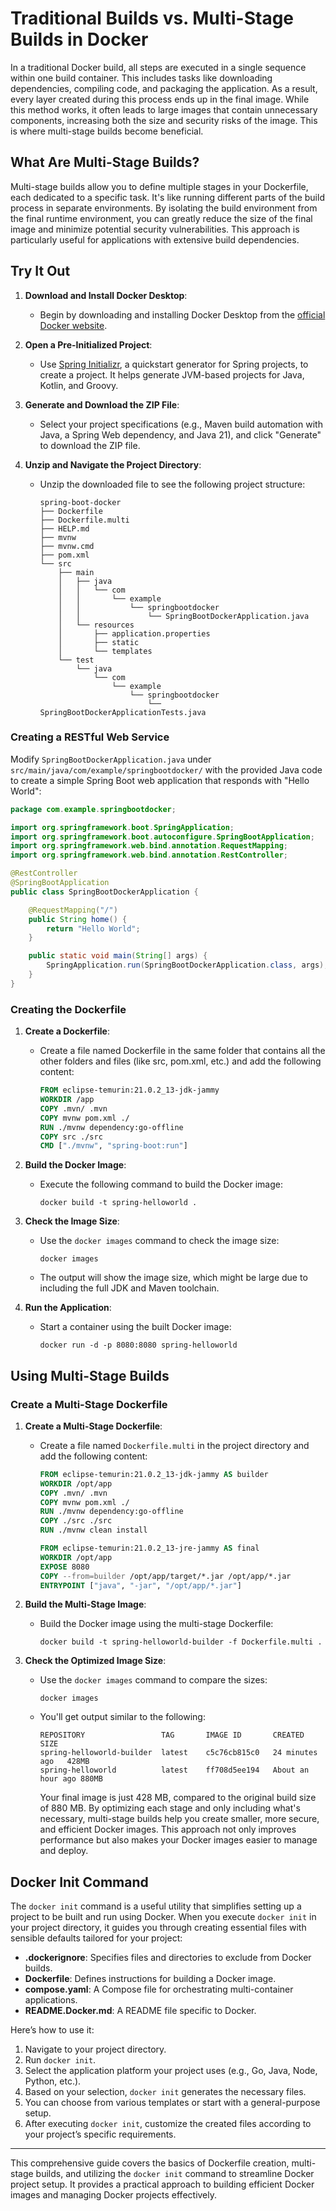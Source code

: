 # Traditional Builds vs. Multi-Stage Builds in Docker

In a traditional Docker build, all steps are executed in a single sequence within one build container. This includes tasks like downloading dependencies, compiling code, and packaging the application. As a result, every layer created during this process ends up in the final image. While this method works, it often leads to large images that contain unnecessary components, increasing both the size and security risks of the image. This is where multi-stage builds become beneficial.

## What Are Multi-Stage Builds?

Multi-stage builds allow you to define multiple stages in your Dockerfile, each dedicated to a specific task. It's like running different parts of the build process in separate environments. By isolating the build environment from the final runtime environment, you can greatly reduce the size of the final image and minimize potential security vulnerabilities. This approach is particularly useful for applications with extensive build dependencies.

## Try It Out

1. **Download and Install Docker Desktop**:
   - Begin by downloading and installing Docker Desktop from the [official Docker website](https://www.docker.com/products/docker-desktop).

2. **Open a Pre-Initialized Project**:
   - Use [Spring Initializr](https://start.spring.io/#!type=maven-project&language=java&platformVersion=3.3.0-M3&packaging=jar&jvmVersion=21&groupId=com.example&artifactId=spring-boot-docker&name=spring-boot-docker&description=Demo%20project%20for%20Spring%20Boot&packageName=com.example.spring-boot-docker&dependencies=web), a quickstart generator for Spring projects, to create a project. It helps generate JVM-based projects for Java, Kotlin, and Groovy.

3. **Generate and Download the ZIP File**:
   - Select your project specifications (e.g., Maven build automation with Java, a Spring Web dependency, and Java 21), and click "Generate" to download the ZIP file.

4. **Unzip and Navigate the Project Directory**:
   - Unzip the downloaded file to see the following project structure:
     ```
     spring-boot-docker
     ├── Dockerfile
     ├── Dockerfile.multi
     ├── HELP.md
     ├── mvnw
     ├── mvnw.cmd
     ├── pom.xml
     └── src
         ├── main
         │   ├── java
         │   │   └── com
         │   │       └── example
         │   │           └── springbootdocker
         │   │               └── SpringBootDockerApplication.java
         │   └── resources
         │       ├── application.properties
         │       ├── static
         │       └── templates
         └── test
             └── java
                 └── com
                     └── example
                         └── springbootdocker
                             └── SpringBootDockerApplicationTests.java
     ```

### Creating a RESTful Web Service

Modify `SpringBootDockerApplication.java` under `src/main/java/com/example/springbootdocker/` with the provided Java code to create a simple Spring Boot web application that responds with "Hello World":

```java
package com.example.springbootdocker;

import org.springframework.boot.SpringApplication;
import org.springframework.boot.autoconfigure.SpringBootApplication;
import org.springframework.web.bind.annotation.RequestMapping;
import org.springframework.web.bind.annotation.RestController;

@RestController
@SpringBootApplication
public class SpringBootDockerApplication {

    @RequestMapping("/")
    public String home() {
        return "Hello World";
    }

    public static void main(String[] args) {
        SpringApplication.run(SpringBootDockerApplication.class, args);
    }
}

```

### Creating the Dockerfile

1. **Create a Dockerfile**:
   - Create a file named Dockerfile in the same folder that contains all the other folders and files (like src, pom.xml, etc.) and add the following content:
     ```dockerfile
     FROM eclipse-temurin:21.0.2_13-jdk-jammy
     WORKDIR /app
     COPY .mvn/ .mvn
     COPY mvnw pom.xml ./
     RUN ./mvnw dependency:go-offline
     COPY src ./src
     CMD ["./mvnw", "spring-boot:run"]
     ```

2. **Build the Docker Image**:
   - Execute the following command to build the Docker image:
     ```
     docker build -t spring-helloworld .
     ```

3. **Check the Image Size**:
   - Use the `docker images` command to check the image size:
     ```
     docker images
     ```
   - The output will show the image size, which might be large due to including the full JDK and Maven toolchain.

4. **Run the Application**:
   - Start a container using the built Docker image:
     ```
     docker run -d -p 8080:8080 spring-helloworld
     ```

## Using Multi-Stage Builds

### Create a Multi-Stage Dockerfile

1. **Create a Multi-Stage Dockerfile**:
   - Create a file named `Dockerfile.multi` in the project directory and add the following content:
     ```dockerfile
     FROM eclipse-temurin:21.0.2_13-jdk-jammy AS builder
     WORKDIR /opt/app
     COPY .mvn/ .mvn
     COPY mvnw pom.xml ./
     RUN ./mvnw dependency:go-offline
     COPY ./src ./src
     RUN ./mvnw clean install

     FROM eclipse-temurin:21.0.2_13-jre-jammy AS final
     WORKDIR /opt/app
     EXPOSE 8080
     COPY --from=builder /opt/app/target/*.jar /opt/app/*.jar
     ENTRYPOINT ["java", "-jar", "/opt/app/*.jar"]
     ```

2. **Build the Multi-Stage Image**:
   - Build the Docker image using the multi-stage Dockerfile:
     ```
     docker build -t spring-helloworld-builder -f Dockerfile.multi .
     ```

3. **Check the Optimized Image Size**:
   - Use the `docker images` command to compare the sizes:
     ```
     docker images
     ```
   - You'll get output similar to the following:
     ```
     REPOSITORY                 TAG       IMAGE ID       CREATED          SIZE
     spring-helloworld-builder  latest    c5c76cb815c0   24 minutes ago   428MB
     spring-helloworld          latest    ff708d5ee194   About an hour ago 880MB
     ```
     Your final image is just 428 MB, compared to the original build size of 880 MB. By optimizing each stage and only including what's necessary, multi-stage builds help you create smaller, more secure, and efficient Docker images. This approach not only improves performance but also makes your Docker images easier to manage and deploy.

## Docker Init Command

The `docker init` command is a useful utility that simplifies setting up a project to be built and run using Docker. When you execute `docker init` in your project directory, it guides you through creating essential files with sensible defaults tailored for your project:

- **.dockerignore**: Specifies files and directories to exclude from Docker builds.
- **Dockerfile**: Defines instructions for building a Docker image.
- **compose.yaml**: A Compose file for orchestrating multi-container applications.
- **README.Docker.md**: A README file specific to Docker.

Here’s how to use it:

1. Navigate to your project directory.
2. Run `docker init`.
3. Select the application platform your project uses (e.g., Go, Java, Node, Python, etc.).
4. Based on your selection, `docker init` generates the necessary files.
5. You can choose from various templates or start with a general-purpose setup.
6. After executing `docker init`, customize the created files according to your project’s specific requirements.

---

This comprehensive guide covers the basics of Dockerfile creation, multi-stage builds, and utilizing the `docker init` command to streamline Docker project setup. It provides a practical approach to building efficient Docker images and managing Docker projects effectively.
